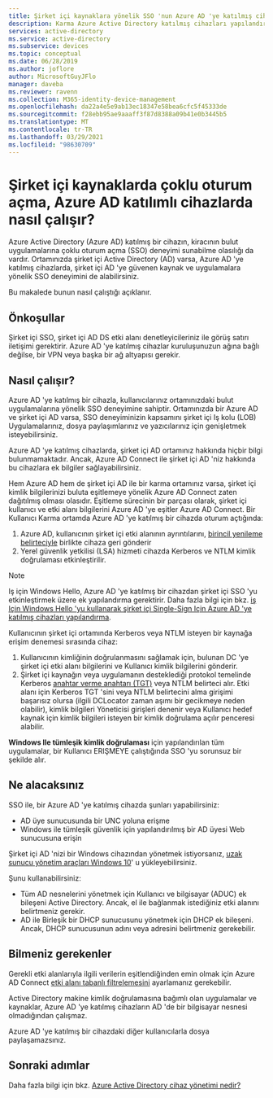 ```yaml
---
title: Şirket içi kaynaklara yönelik SSO 'nun Azure AD 'ye katılmış cihazlarda nasıl çalıştığı. | Microsoft Docs
description: Karma Azure Active Directory katılmış cihazları yapılandırarak SSO deneyimini genişletmeyi öğrenin.
services: active-directory
ms.service: active-directory
ms.subservice: devices
ms.topic: conceptual
ms.date: 06/28/2019
ms.author: joflore
author: MicrosoftGuyJFlo
manager: daveba
ms.reviewer: ravenn
ms.collection: M365-identity-device-management
ms.openlocfilehash: da22a4e5e9ab13ec18347e58bea6cfc5f45333de
ms.sourcegitcommit: f28ebb95ae9aaaff3f87d8388a09b41e0b3445b5
ms.translationtype: MT
ms.contentlocale: tr-TR
ms.lasthandoff: 03/29/2021
ms.locfileid: "98630709"
---
```

# <a name="how-sso-to-on-premises-resources-works-on-azure-ad-joined-devices"></a>Şirket içi kaynaklarda çoklu oturum açma, Azure AD katılımlı cihazlarda nasıl çalışır?

Azure Active Directory (Azure AD) katılmış bir cihazın, kiracının bulut uygulamalarına çoklu oturum açma (SSO) deneyimi sunabilme olasılığı da vardır. Ortamınızda şirket içi Active Directory (AD) varsa, Azure AD 'ye katılmış cihazlarda, şirket içi AD 'ye güvenen kaynak ve uygulamalara yönelik SSO deneyimini de alabilirsiniz. 

Bu makalede bunun nasıl çalıştığı açıklanır.

## <a name="prerequisites"></a>Önkoşullar

Şirket içi SSO, şirket içi AD DS etki alanı denetleyicileriniz ile görüş satırı iletişimi gerektirir. Azure AD 'ye katılmış cihazlar kuruluşunuzun ağına bağlı değilse, bir VPN veya başka bir ağ altyapısı gerekir. 

## <a name="how-it-works"></a>Nasıl çalışır? 

Azure AD 'ye katılmış bir cihazla, kullanıcılarınız ortamınızdaki bulut uygulamalarına yönelik SSO deneyimine sahiptir. Ortamınızda bir Azure AD ve şirket içi AD varsa, SSO deneyiminizin kapsamını şirket içi Iş kolu (LOB) Uygulamalarınız, dosya paylaşımlarınız ve yazıcılarınız için genişletmek isteyebilirsiniz.

Azure AD 'ye katılmış cihazlarda, şirket içi AD ortamınız hakkında hiçbir bilgi bulunmamaktadır. Ancak, Azure AD Connect ile şirket içi AD 'niz hakkında bu cihazlara ek bilgiler sağlayabilirsiniz.

Hem Azure AD hem de şirket içi AD ile bir karma ortamınız varsa, şirket içi kimlik bilgilerinizi buluta eşitlemeye yönelik Azure AD Connect zaten dağıtılmış olması olasıdır. Eşitleme sürecinin bir parçası olarak, şirket içi kullanıcı ve etki alanı bilgilerini Azure AD 'ye eşitler Azure AD Connect. Bir Kullanıcı Karma ortamda Azure AD 'ye katılmış bir cihazda oturum açtığında:

1. Azure AD, kullanıcının şirket içi etki alanının ayrıntılarını, [birincil yenileme belirteciyle](concept-primary-refresh-token.md) birlikte cihaza geri gönderir
1. Yerel güvenlik yetkilisi (LSA) hizmeti cihazda Kerberos ve NTLM kimlik doğrulaması etkinleştirilir.

>[!NOTE]
> Iş için Windows Hello, Azure AD 'ye katılmış bir cihazdan şirket içi SSO 'yu etkinleştirmek üzere ek yapılandırma gerektirir. Daha fazla bilgi için bkz. [iş Için Windows Hello 'yu kullanarak şirket içi Single-Sign Için Azure AD 'ye katılmış cihazları yapılandırma](/windows/security/identity-protection/hello-for-business/hello-hybrid-aadj-sso-base). 

Kullanıcının şirket içi ortamında Kerberos veya NTLM isteyen bir kaynağa erişim denemesi sırasında cihaz:

1. Kullanıcının kimliğinin doğrulanmasını sağlamak için, bulunan DC 'ye şirket içi etki alanı bilgilerini ve Kullanıcı kimlik bilgilerini gönderir.
1. Şirket içi kaynağın veya uygulamanın desteklediği protokol temelinde Kerberos [anahtar verme anahtarı (TGT)](/windows/desktop/secauthn/ticket-granting-tickets) veya NTLM belirteci alır. Etki alanı için Kerberos TGT 'sini veya NTLM belirtecini alma girişimi başarısız olursa (ilgili DCLocator zaman aşımı bir gecikmeye neden olabilir), kimlik bilgileri Yöneticisi girişleri denenir veya Kullanıcı hedef kaynak için kimlik bilgileri isteyen bir kimlik doğrulama açılır penceresi alabilir.

**Windows Ile tümleşik kimlik doğrulaması** için yapılandırılan tüm uygulamalar, bir Kullanıcı ERIŞMEYE çalıştığında SSO 'yu sorunsuz bir şekilde alır.

## <a name="what-you-get"></a>Ne alacaksınız

SSO ile, bir Azure AD 'ye katılmış cihazda şunları yapabilirsiniz: 

- AD üye sunucusunda bir UNC yoluna erişme
- Windows ile tümleşik güvenlik için yapılandırılmış bir AD üyesi Web sunucusuna erişin 

Şirket içi AD 'nizi bir Windows cihazından yönetmek istiyorsanız, [uzak sunucu yönetim araçları Windows 10](https://www.microsoft.com/download/details.aspx?id=45520)' u yükleyebilirsiniz.

Şunu kullanabilirsiniz:

- Tüm AD nesnelerini yönetmek için Kullanıcı ve bilgisayar (ADUC) ek bileşeni Active Directory. Ancak, el ile bağlanmak istediğiniz etki alanını belirtmeniz gerekir.
- AD ile Birleşik bir DHCP sunucusunu yönetmek için DHCP ek bileşeni. Ancak, DHCP sunucusunun adını veya adresini belirtmeniz gerekebilir.
 
## <a name="what-you-should-know"></a>Bilmeniz gerekenler

Gerekli etki alanlarıyla ilgili verilerin eşitlendiğinden emin olmak için Azure AD Connect [etki alanı tabanlı filtrelemesini](../hybrid/how-to-connect-sync-configure-filtering.md#domain-based-filtering) ayarlamanız gerekebilir.

Active Directory makine kimlik doğrulamasına bağımlı olan uygulamalar ve kaynaklar, Azure AD 'ye katılmış cihazların AD 'de bir bilgisayar nesnesi olmadığından çalışmaz. 

Azure AD 'ye katılmış bir cihazdaki diğer kullanıcılarla dosya paylaşamazsınız.

## <a name="next-steps"></a>Sonraki adımlar

Daha fazla bilgi için bkz. [Azure Active Directory cihaz yönetimi nedir?](overview.md) 
